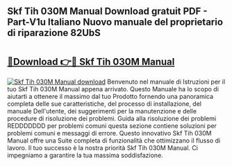 ## Skf Tih 030M Manual Download gratuit PDF - Part-V1u Italiano Nuovo manuale del proprietario di riparazione 82UbS

# <h2><a href="http://dfcfnb.blite.top/?on=Skf+Tih+030M+Manual">🔗Download 👉🔴 Skf Tih 030M Manual</a></h2>

[![Skf Tih 030M Manual download](https://i.imgur.com/lujVjoI.png)](http://dfcfnb.blite.top/?on=Skf+Tih+030M+Manual)
Benvenuto nel manuale di Istruzioni per il tuo Skf Tih 030M Manual appena arrivato. Questo Manuale ha lo scopo di aiutarti a ottenere il massimo dal tuo Prodotto fornendo una panoramica completa delle sue caratteristiche, del processo di installazione, del manuale Dell'utente, dei suggerimenti per la manutenzione e delle procedure di risoluzione dei problemi. Guida alla risoluzione dei problemi REDDDDDDD per problemi comuni questa sezione contiene soluzioni per problemi comuni e messaggi di errore. Questo innovativo Skf Tih 030M Manual offre una Suite completa di funzionalità che ottimizzano il flusso di lavoro. Il tuo successo è la nostra priorità Skf Tih 030M Manual. Ci impegniamo a garantire la tua massima soddisfazione.
